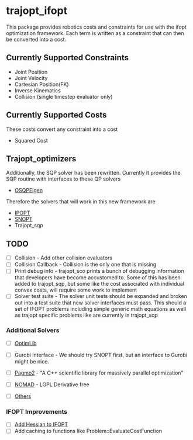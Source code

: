 # trajopt_ifopt

This package provides robotics costs and constraints for use with the ifopt optimization framework. Each term is written as a constraint that can then be converted into a cost.

## Currently Supported Constraints
*  Joint Position
*  Joint Velocity
*  Cartesian Position(FK)
*  Inverse Kinematics
*  Collision (single timestep evaluator only)

## Currently Supported Costs
These costs convert any constraint into a cost

*  Squared Cost


## Trajopt_optimizers
Additionally, the SQP solver has been rewritten. Currently it provides the SQP routine with interfaces to these QP solvers
*  [OSQPEigen](https://github.com/robotology/osqp-eigen/tree/master/include/OsqpEigen)

Therefore the solvers that will work in this new framework are
*  [IPOPT](https://github.com/coin-or/Ipopt)
*  [SNOPT](http://www.sbsi-sol-optimize.com/asp/sol_product_snopt.htm)
*  Trajopt_sqp

## TODO

- [ ] Collision - Add other collision evaluators
- [ ] Collision Callback - Collision is the only one that is missing
- [ ] Print debug info - trajopt_sco prints a bunch of debugging information that developers have become accustomed to. Some of this has been added to trajopt_sqp, but some like the cost associated with individual convex costs, will require some work to implement
- [ ] Solver test suite - The solver unit tests should be expanded and broken out into a test suite that new solver interfaces must pass. This should a set of IFOPT problems including simple generic math equations as well as trajopt specific problems like are currently in trajopt_sqp

### Additional Solvers

- [ ] [OptimLib](https://github.com/kthohr/optim)
- [ ] Gurobi interface - We should try SNOPT first, but an interface to Gurobi might be nice.
- [ ] [Pagmo2](https://github.com/esa/pagmo2) - "A C++ scientific library for massively parallel optimization"
- [ ] [NOMAD](https://sourceforge.net/projects/nomad-bb-opt/) - LGPL Derivative free
- [ ] [Others](http://plato.asu.edu/sub/nlores.html)


### IFOPT Improvements
- [ ] [Add Hessian to IFOPT](https://github.com/ethz-adrl/ifopt/issues/41)
- [ ] Add caching to functions like Problem::EvaluateCostFunction
